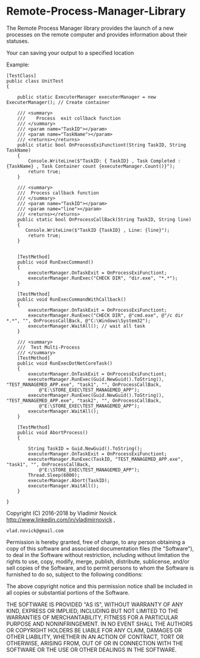 # Remote-Process-Manager-Library

The Remote Process Manager library provides the launch of a new processes on the remote computer
 and provides information about their statuses. 
 
 Your can saving your output to a specified location 
 
 
 Example:
 
    [TestClass]
    public class UnitTest
    {

        public static ExecuterManager executerManager = new ExecuterManager(); // Create container

        /// <summary>
        ///    Process  exit collback function
        /// </summary>
        /// <param name="TaskID"></param>
        /// <param name="TaskName"></param>
        /// <returns></returns>
        public static bool OnProcessExiFunctiont(String TaskID, String TaskName)
        {
            Console.WriteLine($"TaskID: { TaskID} , Task Completed : {TaskName} , Task Container count {executerManager.Count()}");
            return true;
        }

        /// <summary>
        ///  Process callback function 
        /// </summary>
        /// <param name="TaskID"></param>
        /// <param name="line"></param>
        /// <returns></returns>
        public static bool OnProcessCallBack(String TaskID, String line)
        {
           Console.WriteLine($"TaskID {TaskID} , Line: {line}");
            return true;
        }


        [TestMethod]
        public void RunExecCommand()
        {
            executerManager.OnTaskExit = OnProcessExiFunctiont;
            executerManager.RunExec("CHECK DIR", "dir.exe", "*.*");
        }

        [TestMethod]
        public void RunExecCommandWithCallback()
        {
            executerManager.OnTaskExit = OnProcessExiFunctiont;
            executerManager.RunExec("CHECK DIR", @"cmd.exe", @"/c dir *.*", "", OnProcessCallBack, @"C:\Windows\System32");
            executerManager.WaitAll(); // wait all task
        }

        /// <summary>
        ///  Test Multi-Process 
        /// </summary>
        [TestMethod]
        public void RunExecDotNetCoreTask()
        {
            executerManager.OnTaskExit = OnProcessExiFunctiont;
            executerManager.RunExec(Guid.NewGuid().ToString(), "TEST_MANAGEMED_APP.exe", "task1", "", OnProcessCallBack,
                @"E:\STORE_EXEC\TEST_MANAGEMED_APP");
            executerManager.RunExec(Guid.NewGuid().ToString(), "TEST_MANAGEMED_APP.exe", "task2", "", OnProcessCallBack,
                @"E:\STORE_EXEC\TEST_MANAGEMED_APP");
            executerManager.WaitAll();
        }

        [TestMethod]
        public void AbortProcess()
        {

            String TaskID = Guid.NewGuid().ToString();
            executerManager.OnTaskExit = OnProcessExiFunctiont;
            executerManager.RunExec(TaskID, "TEST_MANAGEMED_APP.exe", "task1", "", OnProcessCallBack,
                @"E:\STORE_EXEC\TEST_MANAGEMED_APP");
            Thread.Sleep(6000);
            executerManager.Abort(TaskID);
            executerManager.WaitAll();
        }

    }
	   
	   
 

Copyright (C) 2016-2018 by Vladimir Novick http://www.linkedin.com/in/vladimirnovick ,

    vlad.novick@gmail.com

Permission is hereby granted, free of charge, to any person obtaining a copy
of this software and associated documentation files (the "Software"), to deal
in the Software without restriction, including without limitation the rights
to use, copy, modify, merge, publish, distribute, sublicense, and/or sell
copies of the Software, and to permit persons to whom the Software is
furnished to do so, subject to the following conditions:

The above copyright notice and this permission notice shall be included in
all copies or substantial portions of the Software.

THE SOFTWARE IS PROVIDED "AS IS", WITHOUT WARRANTY OF ANY KIND, EXPRESS OR
IMPLIED, INCLUDING BUT NOT LIMITED TO THE WARRANTIES OF MERCHANTABILITY,
FITNESS FOR A PARTICULAR PURPOSE AND NONINFRINGEMENT. IN NO EVENT SHALL THE
AUTHORS OR COPYRIGHT HOLDERS BE LIABLE FOR ANY CLAIM, DAMAGES OR OTHER
LIABILITY, WHETHER IN AN ACTION OF CONTRACT, TORT OR OTHERWISE, ARISING FROM,
OUT OF OR IN CONNECTION WITH THE SOFTWARE OR THE USE OR OTHER DEALINGS IN
THE SOFTWARE.